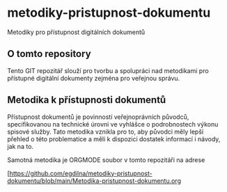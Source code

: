 # metodiky-pristupnost-dokumentu
Metodiky pro přístupnost digitálních dokumentů
## O tomto repository
Tento GIT repozitář slouží pro tvorbu a spolupráci nad metodikami pro přístupné digitální dokumenty zejména pro veřejnou správu.
## Metodika k přístupnosti dokumentů
Přístupnost dokumentů je povinností veřejnoprávních původců, specifikovanou na technické úrovni ve vyhlášce o podrobnostech výkonu spisové služby. Tato metodika vznikla pro to, aby původci měly lepší přehled o této problematice a měli k dispozici dostatek informací i návody, jak na to.

Samotná metodika je ORGMODE soubor v tomto repozitáři na adrese

[https://github.com/egdilna/metodiky-pristupnost-dokumentu/blob/main/Metodika-pristupnost-dokumentu.org